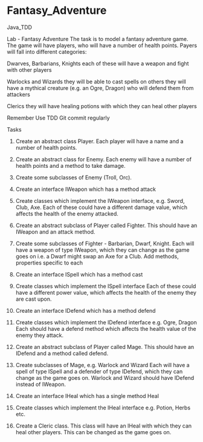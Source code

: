 # Fantasy_Adventure
Java_TDD

Lab - Fantasy Adventure
The task is to model a fantasy adventure game. The game will have players, who will have a number of health points. Payers will fall into different categories:

Dwarves, Barbarians, Knights
  each of these will have a weapon and fight with other players

Warlocks and Wizards
  they will be able to cast spells on others
  they will have a mythical creature (e.g. an Ogre, Dragon) who will defend them from attackers

Clerics
  they will have healing potions with which they can heal other players

Remember
Use TDD
Git commit regularly

Tasks
1. Create an abstract class Player. Each player will have a name and a number of health points.

2. Create an abstract class for Enemy. Each enemy will have a number of health points and a method to take damage.

3. Create some subclasses of Enemy (Troll, Orc).

4. Create an interface IWeapon which has a method attack

5. Create classes which implement the IWeapon interface, e.g. Sword, Club, Axe.
   Each of these could have a different damage value, which affects the health of the enemy attacked.

6. Create an abstract subclass of Player called Fighter. This should have an IWeapon and an attack method.

7. Create some subclasses of Fighter - Barbarian, Dwarf, Knight.
   Each will have a weapon of type IWeapon, which they can change as the game goes on i.e. a Dwarf might swap an Axe for a Club.
   Add methods, properties specific to each
8. Create an interface ISpell which has a method cast

9. Create classes which implement the ISpell interface
   Each of these could have a different power value, which affects the health of the enemy they are cast upon.

10. Create an interface IDefend which has a method defend

11. Create classes which implement the IDefend interface e.g. Ogre, Dragon
    Each should have a defend method which affects the health value of the enemy they attack.
12. Create an abstract subclass of Player called Mage. This should have an IDefend and a method called defend.

13. Create subclasses of Mage, e.g. Warlock and Wizard
    Each will have a spell of type ISpell and a defender of type IDefend, which they can change as the game goes on.
    Warlock and Wizard should have IDefend instead of IWeapon.
14. Create an interface IHeal which has a single method Heal

15. Create classes which implement the IHeal interface e.g. Potion, Herbs etc.

16. Create a Cleric class. This class will have an IHeal with which they can heal other players. This can be changed as the game goes on.
